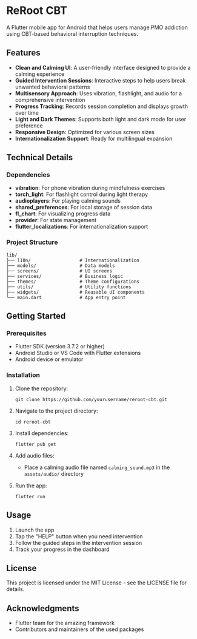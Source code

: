 # ReRoot CBT

A Flutter mobile app for Android that helps users manage PMO addiction using CBT-based behavioral interruption techniques.

## Features

- **Clean and Calming UI**: A user-friendly interface designed to provide a calming experience
- **Guided Intervention Sessions**: Interactive steps to help users break unwanted behavioral patterns
- **Multisensory Approach**: Uses vibration, flashlight, and audio for a comprehensive intervention
- **Progress Tracking**: Records session completion and displays growth over time
- **Light and Dark Themes**: Supports both light and dark mode for user preference
- **Responsive Design**: Optimized for various screen sizes
- **Internationalization Support**: Ready for multilingual expansion

## Technical Details

### Dependencies

- **vibration**: For phone vibration during mindfulness exercises
- **torch_light**: For flashlight control during light therapy
- **audioplayers**: For playing calming sounds
- **shared_preferences**: For local storage of session data
- **fl_chart**: For visualizing progress data
- **provider**: For state management
- **flutter_localizations**: For internationalization support

### Project Structure

```
lib/
├── l10n/                  # Internationalization
├── models/                # Data models
├── screens/               # UI screens
├── services/              # Business logic
├── themes/                # Theme configurations
├── utils/                 # Utility functions
├── widgets/               # Reusable UI components
└── main.dart              # App entry point
```

## Getting Started

### Prerequisites

- Flutter SDK (version 3.7.2 or higher)
- Android Studio or VS Code with Flutter extensions
- Android device or emulator

### Installation

1. Clone the repository:

   ```
   git clone https://github.com/yourusername/reroot-cbt.git
   ```

2. Navigate to the project directory:

   ```
   cd reroot-cbt
   ```

3. Install dependencies:

   ```
   flutter pub get
   ```

4. Add audio files:

   - Place a calming audio file named `calming_sound.mp3` in the `assets/audio/` directory

5. Run the app:
   ```
   flutter run
   ```

## Usage

1. Launch the app
2. Tap the "HELP" button when you need intervention
3. Follow the guided steps in the intervention session
4. Track your progress in the dashboard

## License

This project is licensed under the MIT License - see the LICENSE file for details.

## Acknowledgments

- Flutter team for the amazing framework
- Contributors and maintainers of the used packages
